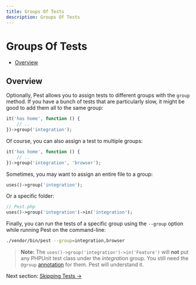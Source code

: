 ```yaml
---
title: Groups Of Tests
description: Groups Of Tests
---
```


# Groups Of Tests

- [Overview](#overview)

<a href="#overview"></a>
## Overview

Optionally, Pest allows you to assign tests to different groups with the `group` method. If you have a bunch of
tests that are particularly slow, it might be good to add them all to the same group:

```php
it('has home', function () {
    // ..
})->group('integration');
```

Of course, you can also assign a test to multiple groups:

```php
it('has home', function () {
    // ..
})->group('integration', 'browser');
```

Sometimes, you may want to assign an entire file to a group:

```php
uses()->group('integration');
```

Or a specific folder:

```php
// Pest.php
uses()->group('integration')->in('integration');
```

Finally, you can run the tests of a specific group using the `--group` option while
running Pest on the command-line:

```bash
./vendor/bin/pest --group=integration,browser
```

> **Note:** The `uses()->group('integration')->in('Feature')` will **not** put any PHPUnit test class under the *integration* group.
You still need the `@group` [annotation](https://phpunit.readthedocs.io/en/latest/annotations.html) for them.
Pest will understand it.


Next section: [Skipping Tests →](/docs/skipping-tests)
